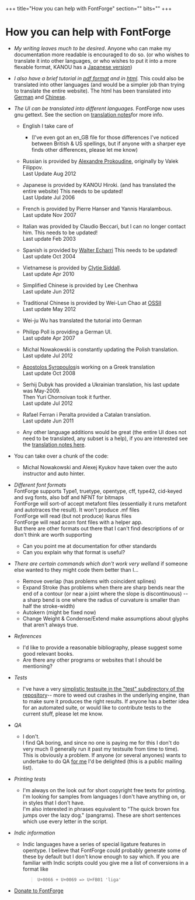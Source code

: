 +++
title="How you can help with FontForge"
section=""
bits=""
+++

How you can help with FontForge
===============================

-   *My writing leaves much to be desired*. Anyone who can make my
    documentation more readable is encouraged to do so. (or who wishes
    to translate it into other languages, or who wishes to put it into a
    more flexable format, KANOU has a [Japanese version](ja/index.html))

-   *I also have a brief tutorial in [pdf
    format](fontforge-tutorial.pdf) and in [html](editexample.html).*
    This could also be translated into other languages (and would be a
    simpler job than trying to translate the entire website). The html
    has been translated into [German](de/editexample.html) and
    [Chinese](http://edt1023.sayya.org/fontforge/editexample.html).

-   *The UI can be translated into different languages.* FontForge now
    uses gnu gettext. See the section on [translation
    notes](uitranslationnotes.html)for more info.
    -   English I take care of
        -   (I've even got an en\_GB file for those differences I've
            noticed between British & US spellings, but if anyone with a
            sharper eye finds other differences, please let me know)

    -   Russian is provided by [Alexandre
        Prokoudine](http://www.linuxgraphics.ru/), originally by Valek
        Filippov.\
         Last Update Aug 2012
    -   Japanese is provided by KANOU Hiroki. (and has translated the
        entire website) This needs to be updated!\
         Last Update Jul 2006
    -   French is provided by Pierre Hanser and Yannis Haralambous.\
         Last update Nov 2007
    -   Italian was provided by Claudio Beccari, but I can no longer
        contact him. This needs to be updated!\
         Last update Feb 2003
    -   Spanish is provided by [Walter
        Echarri](mailto:wecharri@yahoo.com) This needs to be updated!\
         Last update Oct 2004
    -   Vietnamese is provided by [Clytie
        Siddall](http://vnoss.net/dokuwiki/doku.php?id=projects:l10n).\
         Last update Apr 2010
    -   Simplified Chinese is provided by Lee Chenhwa\
         Last update Jun 2012
    -   Traditional Chinese is provided by Wei-Lun Chao at
        [OSSII](http://opendesktop.org.tw/)\
         Last update May 2012
    -   Wei-ju Wu has translated the tutorial into German
    -   Philipp Poll is providing a German UI.\
         Last update Apr 2007
    -   Michal Nowakowski is constantly updating the Polish
        translation.\
         Last update Jul 2012
    -   [Apostolos Syropoulos](http://obelix.ee.duth.gr/~apostolo/)is
        working on a Greek translation\
         Last update Oct 2008
    -   Serhij Dubyk has provided a Ukrainian translation, his last
        update was May-2009.\
         Then Yuri Chornoivan took it further.\
         Last update Jul 2012
    -   Rafael Ferran i Peralta provided a Catalan translation.\
         Last update Jun 2011
    -   Any other language additions would be great (the entire UI does
        not need to be translated, any subset is a help), if you are
        interested see the [translation notes
        here](uitranslationnotes.html).

-   You can take over a chunk of the code:
    -   Michal Nowakowski and Alexej Kyukov have taken over the auto
        instructor and auto hinter.

-   *Different font formats*  
    FontForge supports Type1, truetype, opentype, cff, type42,
    cid-keyed and svg fonts, also bdf and NFNT for bitmaps\
    FontForge will sort-of accept metafont files (essentially it runs
    metafont and autotraces the result). It won't produce .mf files\
    FontForge will read (but not produce) Ikarus files\
    FontForge will read acorn font files with a helper app.\
    But there are other formats out there that I can't find
    descriptions of or don't think are worth supporting
    -   Can you point me at documentation for other standards
    -   Can you explain why that format is useful?

-   *There are certain commands which don't work very well*and if
    someone else wanted to they might code them better than I...
    -   Remove overlap (has problems with coincident splines)
    -   Expand Stroke (has problems when there are sharp bends near the
        end of a contour (or near a joint where the slope is
        discontinuous) -- a sharp bend is one where the radius of
        curvature is smaller than half the stroke-width)
    -   Autokern (might be fixed now)
    -   Change Weight & Condense/Extend make assumptions about glyphs
        that aren't always true.

-   *References*
    -   I'd like to provide a reasonable bibliography, please suggest
        some good relevant books.
    -   Are there any other programs or websites that I should be
        mentioning?

-   *Tests*
    -   I've have a very [simplistic testsuite in the "test"
        subdirectory of the
        repository](http://fontforge.git.sourceforge.net/git/gitweb.cgi?p=fontforge/fontforge;a=summary)--
        more to weed out crashes in the underlying engine, than to make
        sure it produces the right results. If anyone has a better idea
        for an automated suite, or would like to contribute tests to the
        current stuff, please let me know.

-   *QA*
    -   I don't.\
         I find QA boring, and since no one is paying me for this I
        don't do very much (I generally run it past my testsuite from
        time to time). This is obviously a problem. If anyone (or
        several anyones) wants to undertake to do QA [for
        me](mailto:fontforge-devel@lists.sourceforge.net) I'd be
        delighted (this is a public mailing list).

-   *Printing tests*
    -   I'm always on the look out for short copyright free texts for
        printing. I'm looking for samples from languages I don't have
        anything on, or in styles that I don't have.\
         I'm also interested in phrases equivalent to "The quick brown
        fox jumps over the lazy dog." (pangrams). These are short
        sentences which use every letter in the script.

-   *Indic information*
    -   Indic languages have a series of special ligature features in
        opentype. I believe that FontForge could probably generate some
        of these by default but I don't know enough to say which. If you
        are familiar with Indic scripts could you give me a list of
        conversions in a format like

        >     U+0066 + U+0069 => U+FB01 'liga'

-   [Donate to
    FontForge](http://sourceforge.net/project/project_donations.php?group_id=103338)


